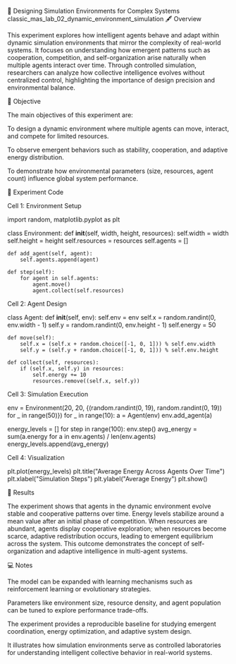 🧠 Designing Simulation Environments for Complex Systems
classic_mas_lab_02_dynamic_environment_simulation
🖋️ Overview

This experiment explores how intelligent agents behave and adapt within dynamic simulation environments that mirror the complexity of real-world systems.
It focuses on understanding how emergent patterns such as cooperation, competition, and self-organization arise naturally when multiple agents interact over time.
Through controlled simulation, researchers can analyze how collective intelligence evolves without centralized control, highlighting the importance of design precision and environmental balance.

🎯 Objective

The main objectives of this experiment are:

To design a dynamic environment where multiple agents can move, interact, and compete for limited resources.

To observe emergent behaviors such as stability, cooperation, and adaptive energy distribution.

To demonstrate how environmental parameters (size, resources, agent count) influence global system performance.

📘 Experiment Code

Cell 1: Environment Setup

import random, matplotlib.pyplot as plt

class Environment:
    def __init__(self, width, height, resources):
        self.width = width
        self.height = height
        self.resources = resources
        self.agents = []

    def add_agent(self, agent):
        self.agents.append(agent)

    def step(self):
        for agent in self.agents:
            agent.move()
            agent.collect(self.resources)


Cell 2: Agent Design

class Agent:
    def __init__(self, env):
        self.env = env
        self.x = random.randint(0, env.width - 1)
        self.y = random.randint(0, env.height - 1)
        self.energy = 50

    def move(self):
        self.x = (self.x + random.choice([-1, 0, 1])) % self.env.width
        self.y = (self.y + random.choice([-1, 0, 1])) % self.env.height

    def collect(self, resources):
        if (self.x, self.y) in resources:
            self.energy += 10
            resources.remove((self.x, self.y))


Cell 3: Simulation Execution

env = Environment(20, 20, {(random.randint(0, 19), random.randint(0, 19)) for _ in range(50)})
for _ in range(10):
    a = Agent(env)
    env.add_agent(a)

energy_levels = []
for step in range(100):
    env.step()
    avg_energy = sum(a.energy for a in env.agents) / len(env.agents)
    energy_levels.append(avg_energy)


Cell 4: Visualization

plt.plot(energy_levels)
plt.title("Average Energy Across Agents Over Time")
plt.xlabel("Simulation Steps")
plt.ylabel("Average Energy")
plt.show()

📓 Results

The experiment shows that agents in the dynamic environment evolve stable and cooperative patterns over time.
Energy levels stabilize around a mean value after an initial phase of competition.
When resources are abundant, agents display cooperative exploration; when resources become scarce, adaptive redistribution occurs, leading to emergent equilibrium across the system.
This outcome demonstrates the concept of self-organization and adaptive intelligence in multi-agent systems.

💻 Notes

The model can be expanded with learning mechanisms such as reinforcement learning or evolutionary strategies.

Parameters like environment size, resource density, and agent population can be tuned to explore performance trade-offs.

The experiment provides a reproducible baseline for studying emergent coordination, energy optimization, and adaptive system design.

It illustrates how simulation environments serve as controlled laboratories for understanding intelligent collective behavior in real-world systems.

